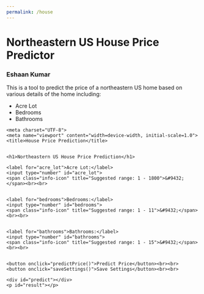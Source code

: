 ```yaml
---
permalink: /house
---
```


# Northeastern US House Price Predictor
### Eshaan Kumar

This is a tool to predict the price of a northeastern US home based on various details of the home including:
- Acre Lot
- Bedrooms
- Bathrooms

<html lang="en">

    <meta charset="UTF-8">
    <meta name="viewport" content="width=device-width, initial-scale=1.0">
    <title>House Price Prediction</title>


    <h1>Northeastern US House Price Prediction</h1>

    <label for="acre_lot">Acre Lot:</label>
    <input type="number" id="acre_lot">
    <span class="info-icon" title="Suggested range: 1 - 1800">&#9432;</span><br><br>


    <label for="bedrooms">Bedrooms:</label>
    <input type="number" id="bedrooms">
    <span class="info-icon" title="Suggested range: 1 - 11">&#9432;</span><br><br>


    <label for="bathrooms">Bathrooms:</label>
    <input type="number" id="bathrooms">
    <span class="info-icon" title="Suggested range: 1 - 15">&#9432;</span><br><br>


    <button onclick="predictPrice()">Predict Price</button><br><br>
    <button onclick="saveSettings()">Save Settings</button><br><br>

    <div id="predict"></div>
    <p id="result"></p>
<style>
    .info-icon {
        margin-left: 5px;
        cursor: pointer;
        font-size: 18px;
    }

    .info-icon:hover {
        color: blue;
    }
</style>

<script>
    function predictPrice() {
        const acreLot = document.getElementById("acre_lot").value;
        const bedrooms = document.getElementById("bedrooms").value;
        const bathrooms = document.getElementById("bathrooms").value;

        const acreLotInRange = acreLot >= 1 && acreLot <= 1800;
        const bedroomsInRange = bedrooms >= 1 && bedrooms <= 11;
        const bathroomsInRange = bathrooms >= 1 && bathrooms <= 15;

        if (!acreLotInRange || !bedroomsInRange || !bathroomsInRange) {
            document.getElementById("result").innerText = "Please enter values within the suggested range.";
            return
        }

        const requestData = {
            "acre_lot": acreLot,
            "bedrooms": bedrooms,
            "bathrooms": bathrooms
        };
        console.log(JSON.stringify(requestData))
        fetch("http://127.0.0.1:8059/api/houseprice/predict", {
            method: "POST",
            headers: {
                "Content-Type": "application/json",
            },
            body: JSON.stringify(requestData),
        })
        .then(response => response.json())
        .then(data => {
            const predictedPrice = parseFloat(data.predicted_price).toLocaleString(); // Add parseFloat() to ensure correct conversion to number before formatting
            document.getElementById("result").innerText = "Predicted Price: $" + predictedPrice;
        })
        .catch(error => {
            console.error("Error:", error);
            document.getElementById("result").innerText = "An error occurred. Please try again.";
        });
    }

    function saveSettings() {
        const acreLot = document.getElementById("acre_lot").value;
        const bedrooms = document.getElementById("bedrooms").value;
        const bathrooms = document.getElementById("bathrooms").value;
        const requestData = {
            "acre_lot": acreLot,
            "bedrooms": bedrooms,
            "bathrooms": bathrooms
        };
        fetch("http://127.0.0.1:8059/api/houseprice/settings", {
            method: "POST", // Change method to POST
            headers: {
                "Content-Type": "application/json",
            },
            body: JSON.stringify(requestData),
        })
        .then(response => {
            if (response.ok) {
                alert("Settings saved successfully!");
            } else {
                alert("Failed to save settings. Please try again.");
            }
        })
        .catch(error => {
            console.error("Error:", error);
            alert("An error occurred. Please try again.");
        });
    }

    function loadSettings() {
        fetch("http://127.0.0.1:8059/api/houseprice/settings", {
            method: "GET",
        })
        .then(response => response.json())
        .then(data => {
            document.getElementById("acre_lot").value = data.acre_lot || '';
            document.getElementById("bedrooms").value = data.bedrooms || '';
            document.getElementById("bathrooms").value = data.bathrooms || '';
        })
        .catch(error => {
            console.error("Error:", error);
            alert("An error occurred while loading settings. Please try again.");
        });
    }

    // Load settings when the page loads
    window.addEventListener('load', loadSettings);

</script>


    

</html>
